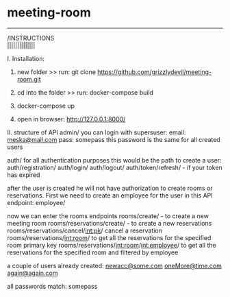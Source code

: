 # meeting-room
 ____________
/INSTRUCTIONS\
||||||||||||||

I. Installation:

1. new folder >> run:
git clone https://github.com/grizzlydevil/meeting-room.git

2. cd into the folder >> run:
docker-compose build

3. docker-compose up

4. open in browser: http://127.0.0.1:8000/

II. structure of API
admin/
you can login with supersuser: 
email: meska@mail.com
pass: somepass
this password is the same for all created users

auth/ for all authentication purposes
this would be the path to create a user:
auth/registration/
auth/login/
auth/logout/
auth/token/refresh/ - if your token has expired

after the user is created he will not have authorization
to create rooms or reservations. First we need to create an
employee for the user in this API endpoint:
employee/

now we can enter the rooms endpoints
rooms/create/ - to create a new meeting room
rooms/reservations/create/ - to create a new reservations
rooms/reservations/cancel/<int:pk>/ cancel a reservation
rooms/reservations/<int:room>/ to get all the reservations for the specified room primary key
rooms/reservations/<int:room>/<int:employee>/ to get all the reservations for the specified room and filtered by employee

a couple of users already created:
newacc@some.com
oneMore@time.com
again@again.com

all passwords match: somepass
